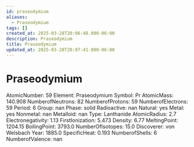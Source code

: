 ```yaml
---
id: praseodymium
aliases:
  - Praseodymium
tags: []
created_at: 2025-03-28T20:06:48.000-06:00
description: Praseodymium
title: Praseodymium
updated_at: 2025-03-28T20:07:41.000-06:00
---
```


# Praseodymium
AtomicNumber: 59
Element: Praseodymium
Symbol: Pr
AtomicMass: 140.908
NumberofNeutrons: 82
NumberofProtons: 59
NumberofElectrons: 59
Period: 6
Group: nan
Phase: solid
Radioactive: nan
Natural: yes
Metal: yes
Nonmetal: nan
Metalloid: nan
Type: Lanthanide
AtomicRadius: 2.7
Electronegativity: 1.13
FirstIonization: 5.473
Density: 6.77
MeltingPoint: 1204.15
BoilingPoint: 3793.0
NumberOfIsotopes: 15.0
Discoverer: von Welsbach
Year: 1885.0
SpecificHeat: 0.193
NumberofShells: 6
NumberofValence: nan
